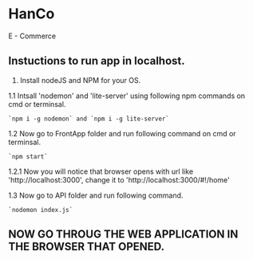 # HanCo
E - Commerce

## Instuctions to run app in localhost.

1. Install nodeJS and NPM for your OS. 

1.1 Intsall 'nodemon' and 'lite-server' using following npm commands on cmd or terminsal.

	`npm i -g nodemon` and `npm i -g lite-server`

1.2 Now go to FrontApp folder and run following command on cmd or terminsal.
	
	`npm start`
	
1.2.1 Now you will notice that browser opens with url like 'http://localhost:3000', change  it to 'http://localhost:3000/#!/home'

1.3 Now go to API folder and run following command.

	`nodemon index.js`

## NOW GO THROUG THE WEB APPLICATION IN THE BROWSER THAT OPENED.

